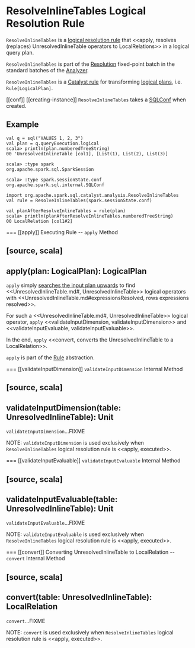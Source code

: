 # ResolveInlineTables Logical Resolution Rule

`ResolveInlineTables` is a [logical resolution rule](../Analyzer.md#batches) that <<apply, resolves (replaces) UnresolvedInlineTable operators to LocalRelations>> in a logical query plan.

`ResolveInlineTables` is part of the [Resolution](../Analyzer.md#Resolution) fixed-point batch in the standard batches of the [Analyzer](../Analyzer.md).

`ResolveInlineTables` is a [Catalyst rule](../catalyst/Rule.md) for transforming [logical plans](../logical-operators/LogicalPlan.md), i.e. `Rule[LogicalPlan]`.

[[conf]]
[[creating-instance]]
`ResolveInlineTables` takes a [SQLConf](../SQLConf.md) when created.

## Example

```text
val q = sql("VALUES 1, 2, 3")
val plan = q.queryExecution.logical
scala> println(plan.numberedTreeString)
00 'UnresolvedInlineTable [col1], [List(1), List(2), List(3)]

scala> :type spark
org.apache.spark.sql.SparkSession

scala> :type spark.sessionState.conf
org.apache.spark.sql.internal.SQLConf

import org.apache.spark.sql.catalyst.analysis.ResolveInlineTables
val rule = ResolveInlineTables(spark.sessionState.conf)

val planAfterResolveInlineTables = rule(plan)
scala> println(planAfterResolveInlineTables.numberedTreeString)
00 LocalRelation [col1#2]
```

=== [[apply]] Executing Rule -- `apply` Method

[source, scala]
----
apply(plan: LogicalPlan): LogicalPlan
----

`apply` simply [searches the input plan upwards](../catalyst/TreeNode.md#transformUp) to find <<UnresolvedInlineTable.md#, UnresolvedInlineTable>> logical operators with <<UnresolvedInlineTable.md#expressionsResolved, rows expressions resolved>>.

For such a <<UnresolvedInlineTable.md#, UnresolvedInlineTable>> logical operator, `apply` <<validateInputDimension, validateInputDimension>> and <<validateInputEvaluable, validateInputEvaluable>>.

In the end, `apply` <<convert, converts the UnresolvedInlineTable to a LocalRelation>>.

`apply` is part of the [Rule](../catalyst/Rule.md#apply) abstraction.

=== [[validateInputDimension]] `validateInputDimension` Internal Method

[source, scala]
----
validateInputDimension(table: UnresolvedInlineTable): Unit
----

`validateInputDimension`...FIXME

NOTE: `validateInputDimension` is used exclusively when `ResolveInlineTables` logical resolution rule is <<apply, executed>>.

=== [[validateInputEvaluable]] `validateInputEvaluable` Internal Method

[source, scala]
----
validateInputEvaluable(table: UnresolvedInlineTable): Unit
----

`validateInputEvaluable`...FIXME

NOTE: `validateInputEvaluable` is used exclusively when `ResolveInlineTables` logical resolution rule is <<apply, executed>>.

=== [[convert]] Converting UnresolvedInlineTable to LocalRelation -- `convert` Internal Method

[source, scala]
----
convert(table: UnresolvedInlineTable): LocalRelation
----

`convert`...FIXME

NOTE: `convert` is used exclusively when `ResolveInlineTables` logical resolution rule is <<apply, executed>>.
